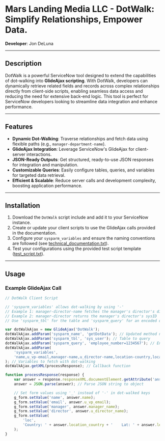 # Mars Landing Media LLC - DotWalk: Simplify Relationships, Empower Data.

**Developer**: Jon DeLuna  

---

## Description

DotWalk is a powerful ServiceNow tool designed to extend the capabilities of dot-walking into **GlideAjax scripting**. With DotWalk, developers can dynamically retrieve related fields and records across complex relationships directly from client-side scripts, enabling seamless data access and reducing the need for extensive back-end logic. This tool is perfect for ServiceNow developers looking to streamline data integration and enhance performance.

---

## Features

- **Dynamic Dot-Walking**: Traverse relationships and fetch data using flexible paths (e.g., `manager-department-name`).
- **GlideAjax Integration**: Leverage ServiceNow's GlideAjax for client-server interactions.
- **JSON-Ready Outputs**: Get structured, ready-to-use JSON responses for integration and manipulation.
- **Customizable Queries**: Easily configure tables, queries, and variables for targeted data retrieval.
- **Efficient & Scalable**: Reduce server calls and development complexity, boosting application performance.

---

## Installation

1. Download the `DotWalk` script include and add it to your ServiceNow instance.
2. Create or update your client scripts to use the GlideAjax calls provided in the documentation.
3. Configure your `sysparm_variables` and ensure the naming conventions are followed (see [technical_documentation.txt](technical_documentation.txt)).
4. Test your configurations using the provided test script template ([test_script.txt](test_script.txt)).

---

## Usage

### Example GlideAjax Call

```javascript
// DotWalk Client Script

// 'sysparm_variables' allows dot-walking by using '-'
// Example 1: manager-director-name fetches the manager's director's display name
// Example 2: manager-director returns the manager's director's sysID
// Use 'sysparm_tbl' for the table and 'sysparm_query' for an encoded query, mixing variables if needed.

var dotWalkAjax = new GlideAjax('DotWalk');
dotWalkAjax.addParam('sysparm_name', 'getDotData'); // Updated method name
dotWalkAjax.addParam('sysparm_tbl', 'sys_user'); // Table to query
dotWalkAjax.addParam('sysparm_query', 'employee_number=1234567'); // Encoded query
dotWalkAjax.addParam(
    'sysparm_variables',
    'name,u_vp-email,manager-name,u_director-name,location-country,location-latitude'
); // Variables to fetch with dot-walking
dotWalkAjax.getXML(processResponse); // Callback function

function processResponse(response) {
    var answer = response.responseXML.documentElement.getAttribute('answer');
    answer = JSON.parse(answer); // Parse JSON string to object

    // Set form values using '_' instead of '-' in dot-walked keys
    g_form.setValue('name', answer.name);
    g_form.setValue('email', answer.u_vp_email);
    g_form.setValue('manager', answer.manager_name);
    g_form.setValue('director', answer.u_director_name);
    g_form.setValue(
        'loc',
        'Country: ' + answer.location_country + '    Lat: ' + answer.location_latitude
    );
}

